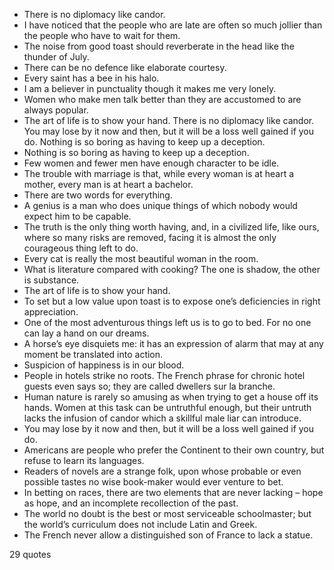  - There is no diplomacy like candor.
 - I have noticed that the people who are late are often so much jollier than the people who have to wait for them.
 - The noise from good toast should reverberate in the head like the thunder of July.
 - There can be no defence like elaborate courtesy.
 - Every saint has a bee in his halo.
 - I am a believer in punctuality though it makes me very lonely.
 - Women who make men talk better than they are accustomed to are always popular.
 - The art of life is to show your hand. There is no diplomacy like candor. You may lose by it now and then, but it will be a loss well gained if you do. Nothing is so boring as having to keep up a deception.
 - Nothing is so boring as having to keep up a deception.
 - Few women and fewer men have enough character to be idle.
 - The trouble with marriage is that, while every woman is at heart a mother, every man is at heart a bachelor.
 - There are two words for everything.
 - A genius is a man who does unique things of which nobody would expect him to be capable.
 - The truth is the only thing worth having, and, in a civilized life, like ours, where so many risks are removed, facing it is almost the only courageous thing left to do.
 - Every cat is really the most beautiful woman in the room.
 - What is literature compared with cooking? The one is shadow, the other is substance.
 - The art of life is to show your hand.
 - To set but a low value upon toast is to expose one’s deficiencies in right appreciation.
 - One of the most adventurous things left us is to go to bed. For no one can lay a hand on our dreams.
 - A horse’s eye disquiets me: it has an expression of alarm that may at any moment be translated into action.
 - Suspicion of happiness is in our blood.
 - People in hotels strike no roots. The French phrase for chronic hotel guests even says so; they are called dwellers sur la branche.
 - Human nature is rarely so amusing as when trying to get a house off its hands. Women at this task can be untruthful enough, but their untruth lacks the infusion of candor which a skillful male liar can introduce.
 - You may lose by it now and then, but it will be a loss well gained if you do.
 - Americans are people who prefer the Continent to their own country, but refuse to learn its languages.
 - Readers of novels are a strange folk, upon whose probable or even possible tastes no wise book-maker would ever venture to bet.
 - In betting on races, there are two elements that are never lacking – hope as hope, and an incomplete recollection of the past.
 - The world no doubt is the best or most serviceable schoolmaster; but the world’s curriculum does not include Latin and Greek.
 - The French never allow a distinguished son of France to lack a statue.

29 quotes